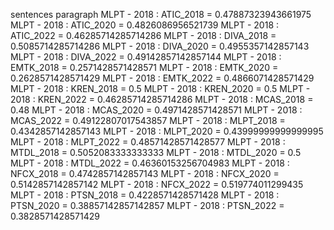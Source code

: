 sentences
paragraph
MLPT - 2018 : ATIC_2018 = 0.47887323943661975
MLPT - 2018 : ATIC_2020 = 0.4826086956521739
MLPT - 2018 : ATIC_2022 = 0.46285714285714286
MLPT - 2018 : DIVA_2018 = 0.5085714285714286
MLPT - 2018 : DIVA_2020 = 0.4955357142857143
MLPT - 2018 : DIVA_2022 = 0.49142857142857144
MLPT - 2018 : EMTK_2018 = 0.2571428571428571
MLPT - 2018 : EMTK_2020 = 0.2628571428571429
MLPT - 2018 : EMTK_2022 = 0.4866071428571429
MLPT - 2018 : KREN_2018 = 0.5
MLPT - 2018 : KREN_2020 = 0.5
MLPT - 2018 : KREN_2022 = 0.46285714285714286
MLPT - 2018 : MCAS_2018 = 0.48
MLPT - 2018 : MCAS_2020 = 0.4971428571428571
MLPT - 2018 : MCAS_2022 = 0.49122807017543857
MLPT - 2018 : MLPT_2018 = 0.4342857142857143
MLPT - 2018 : MLPT_2020 = 0.43999999999999995
MLPT - 2018 : MLPT_2022 = 0.48571428571428577
MLPT - 2018 : MTDL_2018 = 0.5052083333333333
MLPT - 2018 : MTDL_2020 = 0.5
MLPT - 2018 : MTDL_2022 = 0.46360153256704983
MLPT - 2018 : NFCX_2018 = 0.4742857142857143
MLPT - 2018 : NFCX_2020 = 0.5142857142857142
MLPT - 2018 : NFCX_2022 = 0.519774011299435
MLPT - 2018 : PTSN_2018 = 0.4228571428571428
MLPT - 2018 : PTSN_2020 = 0.38857142857142857
MLPT - 2018 : PTSN_2022 = 0.3828571428571429
